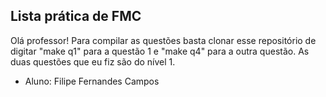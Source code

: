 ## Lista prática de FMC
Olá professor! Para compilar as questões basta clonar esse repositório de digitar "make q1" para a questão 1 e "make q4" para a outra questão.
As duas questões que eu fiz são do nível 1.
- Aluno: Filipe Fernandes Campos
